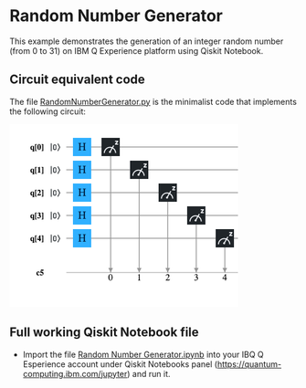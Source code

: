 ﻿# Random Number Generator #

This example demonstrates the generation of an integer random number (from 0 to 31) on IBM Q Experience platform using Qiskit Notebook.


## Circuit equivalent code ##
The file [RandomNumberGenerator.py](./RandomNumberGenerator.py) is the minimalist code that implements the following circuit:

![Circuit](./qc-rndnmgen-circuit.png?raw=true)


## Full working Qiskit Notebook file ##

- Import the file [Random Number Generator.ipynb](./Random%20Number%20Generator.ipynb) into your IBQ Q Esperience account under Qiskit Notebooks panel (https://quantum-computing.ibm.com/jupyter) and run it.

